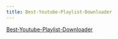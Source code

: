```yaml
---
title: Best-Youtube-Playlist-Downloader
---
```

<div class="dot"><a href=""https://www.freedownloadmanager.org/download.htm>Best-Youtube-Playlist-Downloader</a></div>
